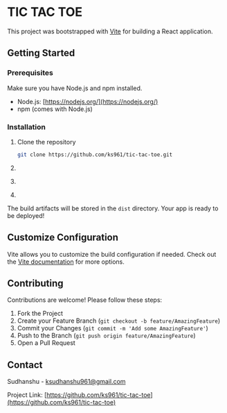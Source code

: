 # TIC TAC TOE

This project was bootstrapped with [Vite](https://vitejs.dev/) for building a React application.

## Getting Started

### Prerequisites
Make sure you have Node.js and npm installed.

- Node.js: [https://nodejs.org/](https://nodejs.org/)
- npm (comes with Node.js)

### Installation

1. Clone the repository

   ```sh
   git clone https://github.com/ks961/tic-tac-toe.git

2. ```sh cd tic-tac-toe

3. ```sh npm install

4. ```sh npm run build

The build artifacts will be stored in the `dist` directory. Your app is ready to be deployed!

## Customize Configuration

Vite allows you to customize the build configuration if needed. Check out the [Vite documentation](https://vitejs.dev/) for more options.

## Contributing

Contributions are welcome! Please follow these steps:

1. Fork the Project
2. Create your Feature Branch (`git checkout -b feature/AmazingFeature`)
3. Commit your Changes (`git commit -m 'Add some AmazingFeature'`)
4. Push to the Branch (`git push origin feature/AmazingFeature`)
5. Open a Pull Request

## Contact

Sudhanshu - ksudhanshu961@gmail.com

Project Link: [https://github.com/ks961/tic-tac-toe](https://github.com/ks961/tic-tac-toe)